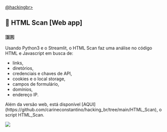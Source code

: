 <p align="left">
    <a href="https://github.com/carineconstantino/hackingbr">@hackingbr></a>
</p>

## 👾 HTML Scan [Web app]
### 🇧🇷
<p>Usando Python3 e o Streamlit, o HTML Scan faz uma análise no código HTML e Javascript em busca de: </p>

+ links, 
+ diretórios, 
+ credenciais e chaves de API, 
+ cookies e o local storage, 
+ campos de formulário, 
+ domínios, 
+ endereço IP. 

<p> Além da versão web, está disponível [AQUI](https://github.com/carineconstantino/hacking_br/tree/main/HTML_Scan), o script HTML_Scan. </p> 

<p align="left">
    <img src="cve_today.png"><p></p>
</p>




#
